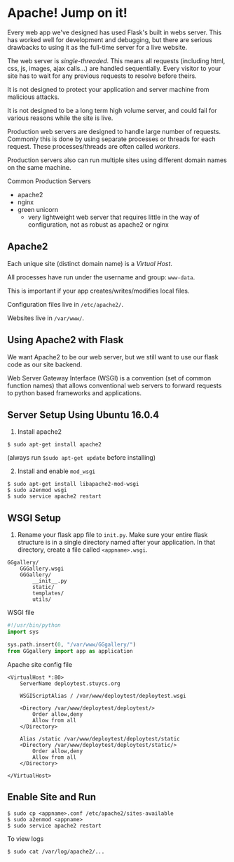 # Apache! Jump on it!

Every web app we've designed has used Flask's built in webs server. This has worked well for development and debugging, but there are serious drawbacks to using it as the full-time server for a live website.

The web server is _single-threaded_. This means all requests (including html, css, js, images, ajax calls...) are handled sequentially. Every visitor to your site has to wait for any previous requests to resolve before theirs.

It is not designed to protect your application and server machine from malicious attacks.

It is not designed to be a long term high volume server, and could fail for various reasons while the site is live.

Production web servers are designed to handle large number of requests. Commonly this is done by using separate processes or threads for each request. These processes/threads are often called _workers_.

Production servers also can run multiple sites using different domain names on the same machine.

Common Production Servers
- apache2
- nginx
- green unicorn
  - very lightweight web server that requires little in the way of configuration, not as robust as apache2 or nginx

## Apache2

Each unique site (distinct domain name) is a _Virtual Host_.

All processes have run under the username and group: `www-data`.

This is important if your app creates/writes/modifies local files.

Configuration files live in `/etc/apache2/`.

Websites live in `/var/www/`.

## Using Apache2 with Flask

We want Apache2 to be our web server, but we still want to use our flask code as our site backend.

Web Server Gateway Interface (WSGI) is a convention (set of common function names) that allows conventional web servers to forward requests to python based frameworks and applications.


## Server Setup Using Ubuntu 16.0.4

1. Install apache2

```
$ sudo apt-get install apache2
```

(always run `$sudo apt-get update` before installing)

2. Install and enable `mod_wsgi`

```
$ sudo apt-get install libapache2-mod-wsgi
$ sudo a2enmod wsgi
$ sudo service apache2 restart
```

## WSGI Setup

1. Rename your flask app file to `init.py`. Make sure your entire flask structure is in a single directory named after your application. In that directory, create a file called `<appname>.wsgi`.

```
GGgallery/
    GGGallery.wsgi
    GGGallery/
        __init__.py
        static/
        templates/
        utils/
```

WSGI file
```python
#!/usr/bin/python
import sys

sys.path.insert(0, "/var/www/GGgallery/")
from GGgallery import app as application
```

Apache site config file
```
<VirtualHost *:80>
    ServerName deploytest.stuycs.org

    WSGIScriptAlias / /var/www/deploytest/deploytest.wsgi

    <Directory /var/www/deploytest/deploytest/>
        Order allow,deny
        Allow from all
    </Directory>

    Alias /static /var/www/deploytest/deploytest/static
    <Directory /var/www/deploytest/deploytest/static/>
        Order allow,deny
        Allow from all
    </Directory>

</VirtualHost>
```

## Enable Site and Run

```
$ sudo cp <appname>.conf /etc/apache2/sites-available
$ sudo a2enmod <appname>
$ sudo service apache2 restart
```

To view logs
```
$ sudo cat /var/log/apache2/...
```
